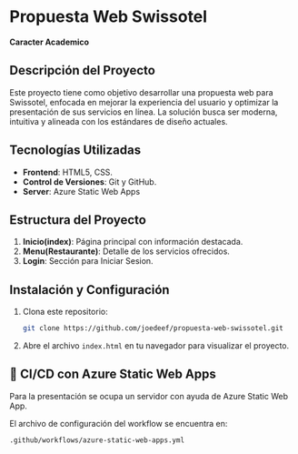 # Propuesta Web Swissotel
**Caracter Academico**

## Descripción del Proyecto
Este proyecto tiene como objetivo desarrollar una propuesta web para Swissotel, enfocada en mejorar la experiencia del usuario y optimizar la presentación de sus servicios en línea. La solución busca ser moderna, intuitiva y alineada con los estándares de diseño actuales.

## Tecnologías Utilizadas
- **Frontend**: HTML5, CSS.
- **Control de Versiones**: Git y GitHub.
- **Server**:  Azure Static Web Apps

## Estructura del Proyecto
1. **Inicio(index)**: Página principal con información destacada.
2. **Menu(Restaurante)**: Detalle de los servicios ofrecidos.
3. **Login**: Sección para Iniciar Sesion.

## Instalación y Configuración
1. Clona este repositorio:
    ```bash
    git clone https://github.com/joedeef/propuesta-web-swissotel.git
    ```
2. Abre el archivo `index.html` en tu navegador para visualizar el proyecto.

## 🚀 CI/CD con Azure Static Web Apps
Para la presentación se ocupa un servidor con ayuda de Azure Static Web App.

El archivo de configuración del workflow se encuentra en:
```
.github/workflows/azure-static-web-apps.yml
```
